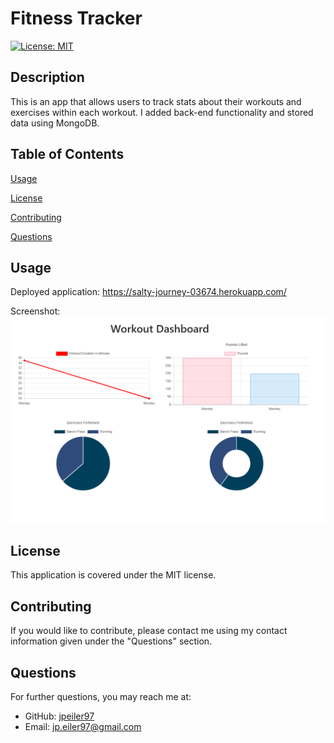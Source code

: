 # Fitness Tracker
    
[![License: MIT](https://img.shields.io/badge/License-MIT-yellow.svg)](https://opensource.org/licenses/MIT)

## Description
This is an app that allows users to track stats about their workouts and exercises within each workout. I added back-end functionality and stored data using MongoDB.

## Table of Contents



[Usage](#usage)

[License](#license)

[Contributing](#contributing)

[Questions](#questions)

<a name="usage"></a>
## Usage
Deployed application: https://salty-journey-03674.herokuapp.com/

Screenshot:
![Workout Dashboard](public/assets/images/screenshot.png?raw=true "Workout Dashboard")

<a name="license"></a>
## License
This application is covered under the MIT license.

<a name="contributing"></a>
## Contributing
If you would like to contribute, please contact me using my contact information given under the "Questions" section.

<a name="questions"></a>
## Questions
For further questions, you may reach me at:
- GitHub: [jpeiler97](https://github.com/jpeiler97)
- Email: jp.eiler97@gmail.com
